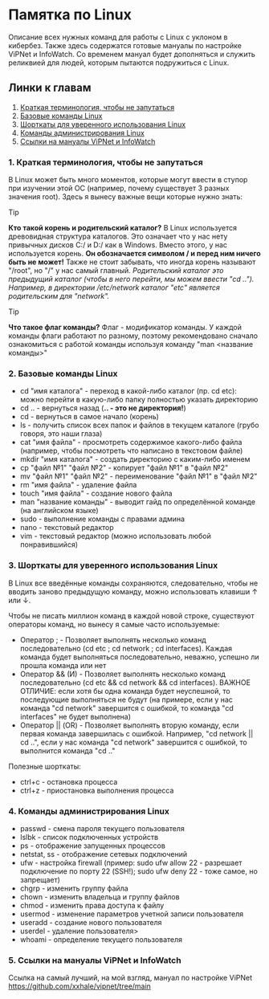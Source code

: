 # **Памятка по Linux**

Описание всех нужных команд для работы с Linux с уклоном в кибербез. Также здесь содержатся готовые мануалы по настройке ViPNet и InfoWatch.
Со временем мануал будет дополняться и служить реликвией для людей, которым пытаются подружиться с Linux.

## Линки к главам
1. [Краткая терминология, чтобы не запутаться](#1-краткая-терминология-чтобы-не-запутаться)
2. [Базовые команды Linux](#2-базовые-команды-linux)
3. [Шорткаты для уверенного использования Linux](#3-шорткаты-для-уверенного-использования-linux)
4. [Команды администрирования Linux](#4-команды-администрирования-linux)
5. [Ссылки на мануалы ViPNet и InfoWatch](#5-ссылки-на-мануалы-vipnet-и-infowatch)

### 1. Краткая терминология, чтобы не запутаться
В Linux может быть много моментов, которые могут ввести в ступор при изучении этой ОС (например, почему существует 3 разных значения root). 
Здесь я вынесу важные вещи которые нужно знать:

> [!TIP]
> **Кто такой корень и родительский каталог?**
> В Linux используется древовидная структура каталогов. Это означает что у нас нету привычных дисков C:/ и D:/ как в Windows.
> Вместо этого, у нас используется корень. **__Он обозначается символом / и перед ним ничего быть не может!__**
> Также не стоит забывать, что иногда корень называют "/root", но "/" у нас самый главный.
> *Родительский каталог это предыдущий каталог (чтобы в него перейти, мы можем ввести "cd .."). Например, в директории /etc/network каталог "etc" является родительским для "network".*

> [!TIP]
> **Что такое флаг команды?**
> Флаг - модификатор команды. У каждой команды флаги работают по разному, поэтому рекомендовано сначало ознакомиться с работой команды используя команду "man <название команды>"

### 2. Базовые команды Linux
- cd "имя каталога" - переход в какой-либо каталог (пр. cd etc): можно перейти в какую-либо папку полностью указать директорию
- cd .. - вернуться назад (**.. - это не директория!**)
- cd - вернуться в самое начало (корень)
- ls - получить список всех папок и файлов в текущем каталоге (грубо говоря, это наши глаза)
- cat "имя файла" - просмотреть содержимое какого-либо файла (например, чтобы посмотреть что написано в текстовом файле)
- mkdir "имя каталога" - создать директорию с каким-либо именем
- cp "файл №1" "файл №2" - копирует "файл №1" в "файл №2"
- mv "файл №1" "файл №2" - переименование "файл №1" в "файл №2"
- rm "имя файла" - удаление файла
- touch "имя файла" - создание нового файла
- man "название команды" - выводит гайд по определённой команде (на английском языке)
- sudo - выполнение команды с правами админа
- nano - текстовый редактор
- vim - текстовый редактор (можно использовать любой понравившийся)

### 3. Шорткаты для уверенного использования Linux
В Linux все введённые команды сохраняются, следовательно, чтобы не вводить заново предыдущую команду, можно использовать клавиши ↑ или ↓.

Чтобы не писать миллион команд в каждой новой строке, существуют операторы команд, но вынесу я самые часто используемые:
- Оператор ; - Позволяет выполнять несколько команд последовательно (cd etc ; cd network ; cd interfaces). Каждая команда будет выполняться последовательно, неважно, успешно ли прошла команда или нет
- Оператор && (И) - Позволяет выполнять несколько команд последовательно (cd etc && cd network && cd interfaces). ВАЖНОЕ ОТЛИЧИЕ: если хотя бы одна команда будет неуспешной, то последующие выполняться не будут (на примере, если у нас команда "cd network" завершится с ошибкой, то команда "cd interfaces" не будет выполнена)
- Оператор || (OR) - Позволяет выполнять вторую команду, если первая команда завершилась с ошибкой. Например, "cd network || cd ..", если у нас команда "cd network" завершится с ошибкой, то выполнится команда "cd .."

Полезные шорткаты:
- ctrl+c - остановка процесса
- ctrl+z - приостановка выполнения процесса

### 4. Команды администрирования Linux
- passwd - смена пароля текущего пользователя
- lslbk - список подключенных устройств
- ps - отображение запущенных процессов
- netstat, ss - отображение сетевых подключений
- ufw - настройка firewall (пример: sudo ufw allow 22 - разрешает подключение по порту 22 (SSH!); sudo ufw deny 22 - тоже самое, но запрещает)
- chgrp - изменить группу файла
- chown - изменить владельца и группу файлов
- chmod - изменить права доступа к файлу
- usermod - изменение параметров учетной записи пользователя
- useradd - создание нового пользователя
- userdel - удаление пользователя>
- whoami - определение текущего пользователя

### 5. Ссылки на мануалы ViPNet и InfoWatch
Ссылка на самый лучший, на мой взгляд, мануал по настройке ViPNet
https://github.com/xxhale/vipnet/tree/main
